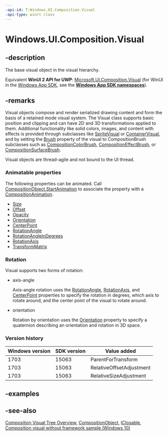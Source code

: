 ```yaml
---
-api-id: T:Windows.UI.Composition.Visual
-api-type: winrt class
---
```


<!-- Class syntax.
public class Visual : Windows.UI.Composition.CompositionObject, Windows.UI.Composition.IVisual, Windows.UI.Composition.IVisual2
-->

# Windows.UI.Composition.Visual

## -description

The base visual object in the visual hierarchy.

Equivalent **WinUI 2 API for UWP**: [Microsoft.UI.Composition.Visual](/windows/winui/api/microsoft.ui.composition.visual) (for WinUI in the [Windows App SDK](/windows/apps/windows-app-sdk/), see the **[Windows App SDK namespaces](/windows/windows-app-sdk/api/winrt/)**).

## -remarks

Visual objects compose and render serialized drawing content and form the basis of a retained mode visual system. The Visual class supports basic position and clipping and can have 2D and 3D transformations applied to them. Additional functionality like solid colors, images, and content with effects is provided through subclasses like [SpriteVisual](spritevisual.md) or [ContainerVisual](containervisual.md), and by setting the [Brush](spritevisual_brush.md) property of the visual to CompositionBrush subclasses such as [CompositionColorBrush](compositioncolorbrush.md), [CompositionEffectBrush](compositioneffectbrush.md), or [CompositionSurfaceBrush](compositionsurfacebrush.md).

Visual objects are thread-agile and not bound to the UI thread.

### Animatable properties

The following properties can be animated. Call [CompositionObject.StartAnimation](compositionobject_startanimation_709050842.md) to associate the property with a [CompositionAnimation](/windows/uwp/composition/composition-animation).

+ [Size](visual_size.md)
+ [Offset](visual_offset.md)
+ [Opacity](visual_opacity.md)
+ [Orientation](visual_orientation.md)
+ [CenterPoint](visual_centerpoint.md)
+ [RotationAngle](visual_rotationangle.md)
+ [RotationAngleInDegrees](visual_rotationangleindegrees.md)
+ [RotationAxis](visual_rotationaxis.md)
+ [TransformMatrix](visual_transformmatrix.md)

### Rotation

Visual supports two forms of rotation:

+ axis-angle

    Axis-angle rotation uses the [RotationAngle](visual_rotationangle.md), [RotationAxis](visual_rotationaxis.md), and [CenterPoint](visual_centerpoint.md) properties to specify the rotation in degrees, which axis to rotate around, and the center point of the visual to rotate around.
+ orientation

    Rotation by orientation uses the [Orientation](visual_orientation.md) property to specify a quaternion describing an orientation and rotation in 3D space.

### Version history

| Windows version | SDK version | Value added |
| -- | -- | -- |
| 1703 | 15063 | ParentForTransform |
| 1703 | 15063 | RelativeOffsetAdjustment |
| 1703 | 15063 | RelativeSizeAdjustment |

## -examples

## -see-also

[Composition Visual Tree Overview](/windows/uwp/composition/composition-visual-tree), [CompositionObject](compositionobject.md), [IClosable](../windows.foundation/iclosable.md), [Composition visual without framework sample (Windows 10)](https://github.com/Microsoft/Windows-universal-samples/tree/master/Samples/CompositionVisual)
